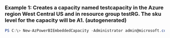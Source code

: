 ### Example 1: Creates a capacity named testcapacity in the Azure region West Central US and in resource group testRG. The sku level for the capacity will be A1. (autogenerated)
```powershell
PS C:\> New-AzPowerBIEmbeddedCapacity -Administrator admin@microsoft.com -Location West Central US -Name testcapacity -ResourceGroupName testRG -Sku A1
```

